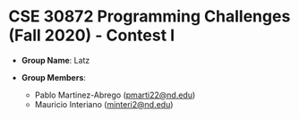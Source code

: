 # CSE 30872 Programming Challenges (Fall 2020) - Contest I

- **Group Name**: Latz

- **Group Members**: 
    - Pablo Martinez-Abrego (pmarti22@nd.edu) 
    - Mauricio Interiano (minteri2@nd.edu) 
